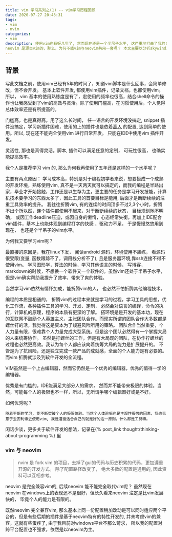 ```yaml
---
title: vim 学习系列之(1) -- vim学习历程回顾
date: 2020-07-27 20:43:31
tags: 
- vim
- nvim
categories: 
- vim
description: 使用vim也有好几年了, 然而现在还是一个半吊子水平, 这严重地打击了我的自信心。随着学习面越来越广，对vim强大的感受越来越强烈。因此我觉得有必要复盘总结一下我学习vim已走过的弯路，并规划接下来学习vim的计划，力求写出一份不过时的vim教程系列。
neovim 是源自vim的，那么，为何不能vim与neovim共用一套呢？ 本文主要以分析skywind3000/vim 来学习搭建c/c++ 开发环境，学习vim 配置，然后同时应用于vim 与nvim，记录此思考过程，总结vim 学习更合适的路线。 skywind3000/vim 的配置就是跨平台的，vim, nvim, linux, windows, FreeBSD, 真得是很牛逼了。 
---
```


## 背景

写此文档之前，使用vim已经有5年的时间了，知道vim脚本是什么回事，会简单修改，但不会开发。 基本上软件开发, 都使用vim插件，记录文档，也都使用vim。 所以， vim 基本的使用熟练度是有了，宏使用的频率也很高，结合shell命令的操作也让我感受到了vim的高效与灵活。除了使用门槛高，在习惯使用后，个人觉得总体效率还是有所提高的。

门槛高，也是真得高。用了这么长时间， 任一语言的开发环境没搞定, snippet 插件没搞定，学习新插件困难，使用的上的插件也是依着[高人](https://github.com/skywind3000/vim) 的配置, 达到简单的使用。所以, 现在还不能完全使用vim 进行日常开发。
只能在IDE中使用vim 插件开发。

灵活性, 那也是真得灵活。脚本, 插件可以满足任意的定制， 可玩性很高， 也确实能提高效率。 

我个人是推荐学习 vim 的, 那么为何我再使用了五年还是这样的一个水平呢？ 

主要有两点原因：
学习成本高，特别是对于编程初学者来说，想要搭成一个成熟的开发环境，熟练使用vim, 真不是一天两天就可以搞定的，而我的编程是半路出家，毕业才开始接触，工作还是以生存为主，更主要的任务是学习开发技能，计算机技术要学习的东西太多了，因此工具的首要目标是能用, 后面才是断断续续的注重工具效率的提升。
我往往折腾vim, 有的连续的时间顶多不过2,3个小时，折腾不出个所以然，连个插件都使用不起来，对于断断续续的状态， 目标规划阤不明确， 或因工作deadline压迫，或因自身的懒惰，心态经常失衡，再加上IDE配合vim插件，基本上也能体现到编程打字的快感 ，驱动力不足， 于是慢慢悠悠用到现在， 也还是个半吊子的vim水平。 

为何我又要学习vim呢？ 

最直接的原因是，我在linux下发， 阅读android 源码，环境使用不熟练， 看源码很受限(变量, 函数跟踪不了，调用栈分析不了), 且是服务器环境,靠ssh连接不得不使用vim。 学习图形学，算法的时候，学习其他语言的时候， 写博客，markdown的时候，不想换一个软件又一个软件的。虽然vim还处于半吊子水平， 但是vim确实帮助我提升了效率，带来了爽的体验。

当然学习vim依然有情怀加成，能折腾vim的人， 也必然不怕折腾其他编程技术。

编程的本质是相通的， 折腾vim的过程本来就是学习的过程，学习工具的思想，优化工作流，各种插件工具的学习、开发、定制， 必然会对语言的编译，命令的执行，计算机的原理，程序的本质有更深的了解。
搭环境是是开发的基本功，现在的互联网不鼓励个人英雄主义，主张团队合作。而现实所谓的团队合作大多数都是螺丝钉的活，我觉得这是资本为了规避风险所用的策略。
团队合作当然重要，个人力量有限，很难靠个人力量完成大型系统。但是这个团队必然得有一个掌握大局的人来统筹协作。
虽然是拧螺丝的工作，但是有大局观的团队，在协作拧螺丝的过程也必然更高效。我认为每个人都应该向着统筹大局的能力是扩展提升的。
不管是为了抗风险，还是独立完成一款产品的成就感，全面的个人能力是有必要的。
而vim 折腾就涉及到软件开发的全流程。

VIM虽然是一个上古编辑器，然而它仍然是一个优秀的编辑器，优秀的值得一学的编辑器。

优秀是有门槛的，IDE能满足大部分人的需求， 然而并不能带来极限的体验。当然，可能每个人的极限也不一样，所以，无所谓争哪个编辑器好或是不好。

如何优秀呢？ 

	随着不断的学习, 能不断突破个人的极限体验。当然个人体验嘛也是主观性很强的因素，我也无意于去安利谁去使用vim, 我是遵循适合自己的就是好的这一原则，什么都是工具嘛。

闲话少谈，更多关于软件开发的想法，记录在{% post_link thought/thinking-about-programming %} 里

### vim 与 neovim

> nvim 是 fork vim 的项目，去掉了gui的代码与历史积累的代码，更加遵重开源的开发方式。 除了配置路径改变了， 绝大多数的配置是通用的, 因此资料可以互相参考。

neovim 是完全兼容vim的, 后续neovim 能不能完全取代vim呢？ 虽然现在neovim 在windows上的表现还不是很好，但长久看来neovim 注定是比vim发展快的， 毕竟个人的能力是有限的。

既然neovim 完全兼容vim, 那么基本上同一份配置稍加改动是可以同时适应两个平台的，但是有些后期的插件是基于neovim特有的特性开发的, 并未考虑vim的兼容，这就有些蛋疼了, 由于我目前对windows平台不那么苛求， 所以我的配置对跨平台配置也不强求，依然是以neovim为主。

